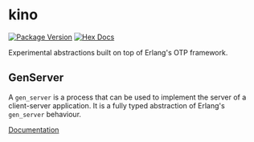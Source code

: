 # kino

[![Package Version](https://img.shields.io/hexpm/v/kino)](https://hex.pm/packages/kino)
[![Hex Docs](https://img.shields.io/badge/hex-docs-ffaff3)](https://hexdocs.pm/kino/)

Experimental abstractions built on top of Erlang's OTP framework.

## GenServer

A `gen_server` is a process that can be used to implement the server of a
client-server application. It is a fully typed abstraction of Erlang's
`gen_server` behaviour.

[Documentation](https://hexdocs.pm/kino/kino/gen_server.html)
